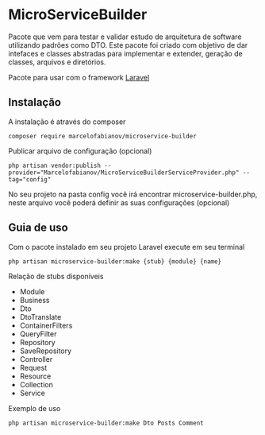 # MicroServiceBuilder

Pacote que vem para testar e validar estudo de arquitetura de software utilizando padrões como DTO.
Este pacote foi criado com objetivo de dar intefaces e classes abstradas para implementar e extender, geração de classes, arquivos e diretórios.

Pacote para usar com o framework [Laravel](https://laravel.com/)

## Instalação

A instalação é através do composer

```
composer require marcelofabianov/microservice-builder
```

Publicar arquivo de configuração (opcional)

```
php artisan vendor:publish --provider="Marcelofabianov/MicroServiceBuilderServiceProvider.php" --tag="config"
```

No seu projeto na pasta config você irá encontrar microservice-builder.php, neste arquivo você poderá definir as suas configurações (opcional)

## Guia de uso

Com o pacote instalado em seu projeto Laravel execute em seu terminal

```
php artisan microservice-builder:make {stub} {module} {name}
```

Relação de stubs disponíveis

- Module
- Business
- Dto
- DtoTranslate
- ContainerFilters
- QueryFilter
- Repository
- SaveRepository
- Controller
- Request
- Resource
- Collection
- Service

Exemplo de uso

```
php artisan microservice-builder:make Dto Posts Comment
```
